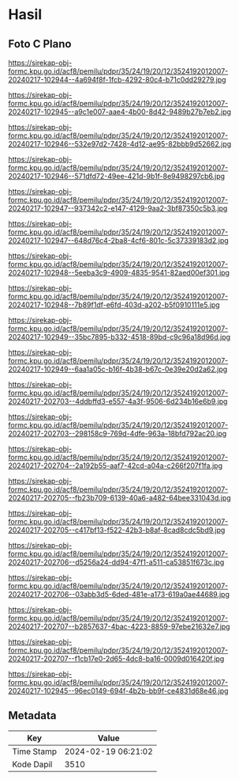 # Hasil

## Foto C Plano

https://sirekap-obj-formc.kpu.go.id/acf8/pemilu/pdpr/35/24/19/20/12/3524192012007-20240217-102944--4a694f8f-1fcb-4292-80c4-b71c0dd29279.jpg

https://sirekap-obj-formc.kpu.go.id/acf8/pemilu/pdpr/35/24/19/20/12/3524192012007-20240217-102945--a9c1e007-aae4-4b00-8d42-9489b27b7eb2.jpg

https://sirekap-obj-formc.kpu.go.id/acf8/pemilu/pdpr/35/24/19/20/12/3524192012007-20240217-102946--532e97d2-7428-4d12-ae95-82bbb9d52662.jpg

https://sirekap-obj-formc.kpu.go.id/acf8/pemilu/pdpr/35/24/19/20/12/3524192012007-20240217-102946--571dfd72-49ee-421d-9b1f-8e9498297cb6.jpg

https://sirekap-obj-formc.kpu.go.id/acf8/pemilu/pdpr/35/24/19/20/12/3524192012007-20240217-102947--937342c2-e147-4129-9aa2-3bf87350c5b3.jpg

https://sirekap-obj-formc.kpu.go.id/acf8/pemilu/pdpr/35/24/19/20/12/3524192012007-20240217-102947--648d76c4-2ba8-4cf6-801c-5c37339183d2.jpg

https://sirekap-obj-formc.kpu.go.id/acf8/pemilu/pdpr/35/24/19/20/12/3524192012007-20240217-102948--5eeba3c9-4909-4835-9541-82aed00ef301.jpg

https://sirekap-obj-formc.kpu.go.id/acf8/pemilu/pdpr/35/24/19/20/12/3524192012007-20240217-102948--7b89f1df-e6fd-403d-a202-b5f0910111e5.jpg

https://sirekap-obj-formc.kpu.go.id/acf8/pemilu/pdpr/35/24/19/20/12/3524192012007-20240217-102949--35bc7895-b332-4518-89bd-c9c96a18d96d.jpg

https://sirekap-obj-formc.kpu.go.id/acf8/pemilu/pdpr/35/24/19/20/12/3524192012007-20240217-102949--6aa1a05c-b16f-4b38-b67c-0e39e20d2a62.jpg

https://sirekap-obj-formc.kpu.go.id/acf8/pemilu/pdpr/35/24/19/20/12/3524192012007-20240217-202703--4ddbffd3-e557-4a3f-9506-6d234b16e6b9.jpg

https://sirekap-obj-formc.kpu.go.id/acf8/pemilu/pdpr/35/24/19/20/12/3524192012007-20240217-202703--298158c9-769d-4dfe-963a-18bfd792ac20.jpg

https://sirekap-obj-formc.kpu.go.id/acf8/pemilu/pdpr/35/24/19/20/12/3524192012007-20240217-202704--2a192b55-aaf7-42cd-a04a-c266f207f1fa.jpg

https://sirekap-obj-formc.kpu.go.id/acf8/pemilu/pdpr/35/24/19/20/12/3524192012007-20240217-202705--fb23b709-6139-40a6-a482-64bee331043d.jpg

https://sirekap-obj-formc.kpu.go.id/acf8/pemilu/pdpr/35/24/19/20/12/3524192012007-20240217-202705--c417bf13-f522-42b3-b8af-8cad8cdc5bd9.jpg

https://sirekap-obj-formc.kpu.go.id/acf8/pemilu/pdpr/35/24/19/20/12/3524192012007-20240217-202706--d5256a24-dd94-47f1-a511-ca53851f673c.jpg

https://sirekap-obj-formc.kpu.go.id/acf8/pemilu/pdpr/35/24/19/20/12/3524192012007-20240217-202706--03abb3d5-6ded-481e-a173-619a0ae44689.jpg

https://sirekap-obj-formc.kpu.go.id/acf8/pemilu/pdpr/35/24/19/20/12/3524192012007-20240217-202707--b2857637-4bac-4223-8859-97ebe21632e7.jpg

https://sirekap-obj-formc.kpu.go.id/acf8/pemilu/pdpr/35/24/19/20/12/3524192012007-20240217-202707--f1cb17e0-2d65-4dc8-ba16-0009d016420f.jpg

https://sirekap-obj-formc.kpu.go.id/acf8/pemilu/pdpr/35/24/19/20/12/3524192012007-20240217-102945--96ec0149-694f-4b2b-bb9f-ce4831d68e46.jpg


## Metadata

| Key        | Value               |
| ---------- | ------------------- |
| Time Stamp | 2024-02-19 06:21:02 |
| Kode Dapil | 3510                |



